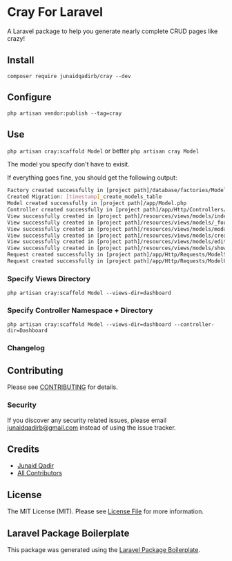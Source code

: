 # Cray For Laravel

A Laravel package to help you generate nearly complete CRUD pages like crazy!

## Install
`composer require junaidqadirb/cray --dev`

## Configure
`php artisan vendor:publish --tag=cray`

## Use
`php artisan cray:scaffold Model`
or better
`php artisan cray Model`

The model you specify don't have to exisit.

If everything goes fine, you should get the following output:
```bash
Factory created successfully in [project path]/database/factories/ModelFactory.php
Created Migration: [timestamp]_create_models_table
Model created successfully in [project path]/app/Model.php
Controller created successfully in [project path]/app/Http/Controllers/ModelController.php
View successfully created in [project path]/resources/views/models/index.blade.php
View successfully created in [project path]/resources/views/models/_form.blade.php
View successfully created in [project path]/resources/views/models/modals/delete.blade.php
View successfully created in [project path]/resources/views/models/create.blade.php
View successfully created in [project path]/resources/views/models/edit.blade.php
View successfully created in [project path]/resources/views/models/show.blade.php
Request created successfully in [project path]/app/Http/Requests/ModelStoreRequest.php
Request created successfully in [project path]/app/Http/Requests/ModelUpdateRequest.php
```
### Specify Views Directory
`php artisan cray:scaffold Model --views-dir=dashboard`

### Specify Controller Namespace + Directory
`php artisan cray:scaffold Model --views-dir=dashboard --controller-dir=Dashboard`


### Changelog



## Contributing

Please see [CONTRIBUTING](CONTRIBUTING.md) for details.

### Security

If you discover any security related issues, please email junaidqadirb@gmail.com instead of using the issue tracker.

## Credits

- [Junaid Qadir](https://github.com/junaidqadirb)
- [All Contributors](../../contributors)

## License

The MIT License (MIT). Please see [License File](LICENSE.md) for more information.

## Laravel Package Boilerplate

This package was generated using the [Laravel Package Boilerplate](https://laravelpackageboilerplate.com).
